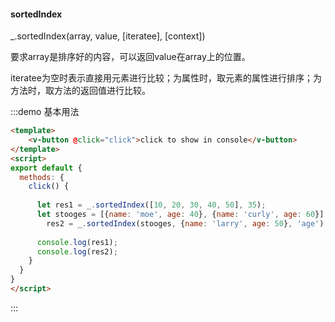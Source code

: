 #### sortedIndex

_.sortedIndex(array, value, [iteratee], [context]) 

要求array是排序好的内容，可以返回value在array上的位置。

iteratee为空时表示直接用元素进行比较；为属性时，取元素的属性进行排序；为方法时，取方法的返回值进行比较。

:::demo 基本用法
```html
<template>
    <v-button @click="click">click to show in console</v-button>
</template>
<script>
export default {
  methods: {
    click() {
      
      let res1 = _.sortedIndex([10, 20, 30, 40, 50], 35);
      let stooges = [{name: 'moe', age: 40}, {name: 'curly', age: 60}],
        res2 = _.sortedIndex(stooges, {name: 'larry', age: 50}, 'age');
      
      console.log(res1);
      console.log(res2);
    }
  }
}
</script>
```
:::
